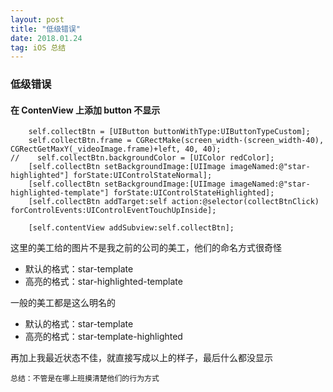 ```yaml
---
layout: post
title: "低级错误"
date: 2018.01.24
tag: iOS 总结
---  
```

### 低级错误
#### 在 ContenView 上添加 button 不显示

```
    self.collectBtn = [UIButton buttonWithType:UIButtonTypeCustom];
    self.collectBtn.frame = CGRectMake(screen_width-(screen_width-40), CGRectGetMaxY(_videoImage.frame)+left, 40, 40);
//    self.collectBtn.backgroundColor = [UIColor redColor];
    [self.collectBtn setBackgroundImage:[UIImage imageNamed:@"star-highlighted"] forState:UIControlStateNormal];
    [self.collectBtn setBackgroundImage:[UIImage imageNamed:@"star-highlighted-template"] forState:UIControlStateHighlighted];
    [self.collectBtn addTarget:self action:@selector(collectBtnClick) forControlEvents:UIControlEventTouchUpInside];
    
    [self.contentView addSubview:self.collectBtn];
```
这里的美工给的图片不是我之前的公司的美工，他们的命名方式很奇怪
 
- 默认的格式：star-template
- 高亮的格式：star-highlighted-template

一般的美工都是这么明名的

- 默认的格式：star-template
- 高亮的格式：star-template-highlighted

再加上我最近状态不佳，就直接写成以上的样子，最后什么都没显示

    总结：不管是在哪上班摸清楚他们的行为方式


